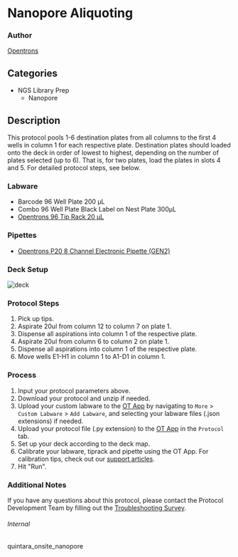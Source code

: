# Nanopore Aliquoting

### Author
[Opentrons](https://opentrons.com/)




## Categories
* NGS Library Prep
	* Nanopore


## Description
This protocol pools 1-6 destination plates from all columns to the first 4 wells in column 1 for each respective plate. Destination plates should loaded onto the deck in order of lowest to highest, depending on the number of plates selected (up to 6). That is, for two plates, load the plates in slots 4 and 5. For detailed protocol steps, see below.


### Labware
* Barcode 96 Well Plate 200 µL
* Combo 96 Well Plate Black Label on Nest Plate 300µL
* [Opentrons 96 Tip Rack 20 µL](https://shop.opentrons.com/collections/opentrons-tips/products/opentrons-10ul-tips)


### Pipettes
* [Opentrons P20 8 Channel Electronic Pipette (GEN2)](https://shop.opentrons.com/8-channel-electronic-pipette/)


### Deck Setup
![deck](https://opentrons-protocol-library-website.s3.amazonaws.com/custom-README-images/quintara-onsite/quintara_nanopore/deck.png)



### Protocol Steps
1. Pick up tips.
2. Aspirate 20ul from column 12 to column 7 on plate 1.
3. Dispense all aspirations into column 1 of the respective plate.
4. Aspirate 20ul from column 6 to column 2 on plate 1.
5. Dispense all aspirations into column 1 of the respective plate.
6. Move wells E1-H1 in column 1 to A1-D1 in column 1.



### Process
1. Input your protocol parameters above.
2. Download your protocol and unzip if needed.
3. Upload your custom labware to the [OT App](https://opentrons.com/ot-app) by navigating to `More` > `Custom Labware` > `Add Labware`, and selecting your labware files (.json extensions) if needed.
4. Upload your protocol file (.py extension) to the [OT App](https://opentrons.com/ot-app) in the `Protocol` tab.
5. Set up your deck according to the deck map.
6. Calibrate your labware, tiprack and pipette using the OT App. For calibration tips, check out our [support articles](https://support.opentrons.com/en/collections/1559720-guide-for-getting-started-with-the-ot-2).
7. Hit "Run".


### Additional Notes
If you have any questions about this protocol, please contact the Protocol Development Team by filling out the [Troubleshooting Survey](https://protocol-troubleshooting.paperform.co/).


###### Internal
quintara_onsite_nanopore
